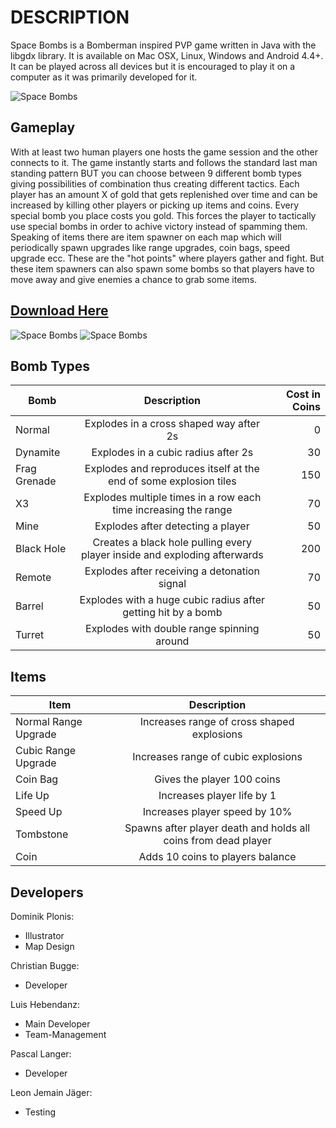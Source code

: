 
# DESCRIPTION
Space Bombs is a Bomberman inspired PVP game written in Java with the libgdx library.
It is available on Mac OSX, Linux, Windows and Android 4.4+. It can be played across all devices
but it is encouraged to play it on a computer as it was primarily developed for it.

![Space Bombs](https://github.com/Aeo-Informatik/Space-Bombs/blob/master/android/assets/screenshots/server-menu.png "Server Menu")

## Gameplay
With at least two human players one hosts the game session and the other connects to it.
The game instantly starts and follows the standard last man standing pattern BUT you can choose between
9 different bomb types giving possibilities of combination thus creating different tactics. Each player
has an amount X of gold that gets replenished over time and can be increased by killing other players or picking up items
and coins. Every special bomb you place costs you gold. This forces the player to tactically use special bombs in order to achive victory instead of spamming them.
Speaking of items there are item spawner on each map which will periodically spawn upgrades like
range upgrades, coin bags, speed upgrade ecc. These are the "hot points" where players gather and fight.
But these item spawners can also spawn some bombs so that players have to move away and give enemies a chance to grab some items.

## [Download Here](http://aeo-informatik.github.io/Space-Bombs/ "Download Page")

![Space Bombs](https://github.com/Aeo-Informatik/Space-Bombs/blob/master/android/assets/screenshots/X3-bomb.png "X3 Bomb")
![Space Bombs](https://github.com/Aeo-Informatik/Space-Bombs/blob/master/android/assets/screenshots/black-hole.png "Black Hole")


## Bomb Types
| Bomb        | Description           | Cost in Coins   |
| ------------- |:-------------:| -----:|
| Normal      | Explodes in a cross shaped way after 2s | 0 |
| Dynamite      |  Explodes in a cubic radius after 2s      |   30 |
| Frag Grenade | Explodes and reproduces itself at the end of some explosion tiles | 150 |
| X3 | Explodes multiple times in a row each time increasing the range     | 70 |
| Mine | Explodes after detecting a player     |    50 |
| Black Hole | Creates a black hole pulling every player inside and exploding afterwards | 200 |
| Remote      | Explodes after receiving a detonation signal      | 70 |
| Barrel | Explodes with a huge cubic radius after getting hit by a bomb | 50 |
| Turret | Explodes with double range spinning around | 50 |


## Items
| Item        | Description           |
| ------------- |:-------------:|
| Normal Range Upgrade | Increases range of cross shaped explosions |
| Cubic Range Upgrade | Increases range of cubic explosions |
| Coin Bag  | Gives the player 100 coins |
| Life Up | Increases player life by 1 |
| Speed Up | Increases player speed by 10% |
| Tombstone      | Spawns after player death and holds all coins from dead player |
| Coin | Adds 10 coins to players balance|

## Developers
Dominik Plonis:
- Illustrator
- Map Design

Christian Bugge:
- Developer

Luis Hebendanz:
- Main Developer
- Team-Management

Pascal Langer:
- Developer

Leon Jemain Jäger:
- Testing